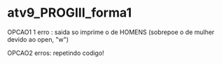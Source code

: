 # atv9_PROGIII_forma1
OPCAO1
 1 erro : saida so imprime o de HOMENS (sobrepoe o de mulher devido ao open, "w")

OPCAO2
 erros: repetindo codigo!
